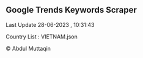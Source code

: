 

## Google Trends Keywords Scraper 
 
Last Update 28-06-2023 , 10:31:43

Country List :
VIETNAM.json



© Abdul Muttaqin 
